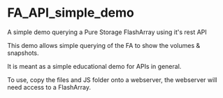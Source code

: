 # FA_API_simple_demo
A simple demo querying a Pure Storage FlashArray using it's rest API


This demo allows simple querying of the FA to show the volumes & snapshots.

It is meant as a simple educational demo for APIs in general.

To use, copy the files and JS folder onto a webserver, the webserver will need access to a FlashArray.
